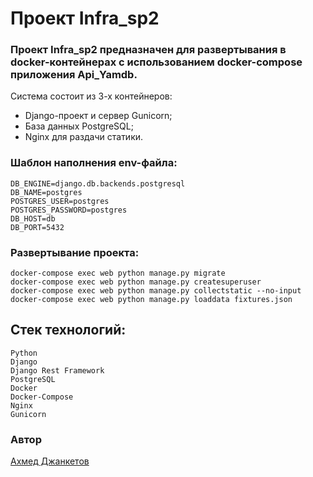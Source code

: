# Проект Infra_sp2

### Проект Infra_sp2 предназначен для развертывания в docker-контейнерах с использованием docker-compose приложения Api_Yamdb.  
Система состоит из 3-х контейнеров:
- Django-проект и сервер Gunicorn;
- База данных PostgreSQL;
- Nginx для раздачи статики.
 
### Шаблон наполнения env-файла:
```
DB_ENGINE=django.db.backends.postgresql
DB_NAME=postgres
POSTGRES_USER=postgres
POSTGRES_PASSWORD=postgres 
DB_HOST=db
DB_PORT=5432 
```
### Развертывание проекта:
```
docker-compose exec web python manage.py migrate
docker-compose exec web python manage.py createsuperuser
docker-compose exec web python manage.py collectstatic --no-input 
docker-compose exec web python manage.py loaddata fixtures.json
```
## Стек технологий:
```
Python
Django
Django Rest Framework
PostgreSQL
Docker
Docker-Compose
Nginx
Gunicorn
```
### Автор
[Ахмед Джанкетов](https://github.com/ahma09)
